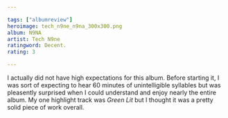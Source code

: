 ```yaml
---

tags: ["albumreview"]
heroimage: tech_n9ne_n9na_300x300.png
album: N9NA
artist: Tech N9ne
ratingword: Decent.
rating: 3

---
```


I actually did not have high expectations for this album. Before starting it, I was sort of expecting to hear 60 minutes of unintelligible syllables but was pleasently surprised when I could understand and enjoy nearly the entire album. My one highlight track was *Green Lit* but I thought it was a pretty solid piece of work overall.
